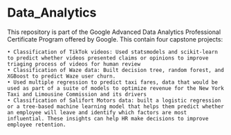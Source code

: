 # Data_Analytics

This repository is part of the Google Advanced Data Analytics Professional Certificate Program offered by Google.
This contain four capstone projects:

    • Classification of TikTok videos: Used statsmodels and scikit-learn to predict whether videos presented claims or opinions to improve triaging process of videos for human review 
    • Classification of Waze data: Built decision tree, random forest, and XGBoost to predict Waze user churn.
    • Used multiple regression to predict taxi fares, data that would be used as part of a suite of models to optimize revenue for the New York Taxi and Limousine Commission and its drivers
    • Classification of Salifort Motors data: built a logistic regression or a tree-based machine learning model that helps them predict whether an employee will leave and identify which factors are most influential. These insights can help HR make decisions to improve employee retention. 
